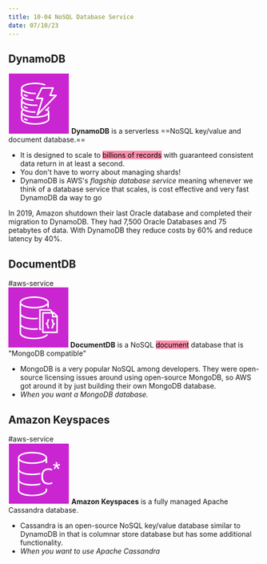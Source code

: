 ```yaml
---
title: 10-04 NoSQL Database Service
date: 07/10/23
---
```


## DynamoDB

![35](../../images/icons/DynamoDB_Icon.png)  **DynamoDB** is a serverless ==NoSQL key/value and document database.== 

* It is designed to scale to <mark style="background: #FF5582A6;">billions of records</mark> with guaranteed consistent data return in at least a second. 
* You don't have to worry about managing shards!
* DynamoDB is AWS's *flagship database service* meaning whenever we think of a database service that scales, is cost effective and very fast DynamoDB da way to go

In 2019, Amazon shutdown their last Oracle database and completed their migration to DynamoDB. They had 7,500 Oracle Databases and 75 petabytes of data. With DynamoDB they reduce costs by 60% and reduce latency by 40%.

## DocumentDB

\#aws-service   
![35](../../images/icons/DocumentDB_Icon.png) **DocumentDB** is a NoSQL <mark style="background: #FF5582A6;">document</mark> database that is "MongoDB compatible"

* MongoDB is a very popular NoSQL among developers. They were open-source licensing issues around using open-source MongoDB, so AWS got around it by just building their own MongoDB database.
* *When you want a MongoDB database.*

## Amazon Keyspaces

\#aws-service   
![35](../../images/icons/Keyspaces_Icon.png) **Amazon Keyspaces** is a fully managed Apache Cassandra database. 

* Cassandra is an open-source NoSQL key/value database similar to DynamoDB in that is columnar store database but has some additional functionality.
* *When you want to use Apache Cassandra*
